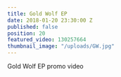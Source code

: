 ```yaml
---
title: Gold Wolf EP
date: 2018-01-20 23:30:00 Z
published: false
position: 20
featured_video: 130257664
thumbnail_image: "/uploads/GW.jpg"
---
```


Gold Wolf EP promo video